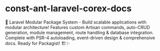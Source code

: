 # const-ant-laravel-corex-docs
🚀 Laravel Modular Package System - Build scalable applications with modular architecture! Features custom Artisan commands, auto-CRUD generation, module management, route handling &amp; database integration. Complete with PSR-4 autoloading, event-driven design &amp; comprehensive docs. Ready for Packagist! 🏗️✨
